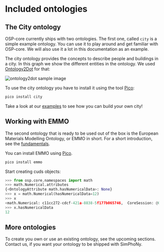 # Included ontologies

## The City ontology

OSP-core currently ships with two ontologies.
The first one, called `city` is a simple example ontology.
You can use it to play around and get familiar with OSP-core.
We will also use it a lot in this documentation as an example.

The city ontology provides the concepts to describe people and
buildings in a city. In this graph we show the different entities in the
ontology. We used [Ontology2Dot](utils.md#ontology2dot) for that:

![ontology2dot sample image](./_static/img/ontology2dot.png)

To use the city ontology you have to install it using the tool [Pico](utils.md#pico-installs-cuds-ontologies):

```sh
pico install city
```

Take a look at our [examples](jupyter/cuds-api.md) to see how you can build your own city!

## Working with EMMO

The second ontology that is ready to be used out of the box is the European
Materials Modelling Ontology, or EMMO in short.
For a short introduction, see the [fundamentals](./fundamentals.md#emmo).

You can install EMMO using [Pico](utils.md#pico-installs-cuds-ontologies).

```sh
pico install emmo
```

Start creating cuds objects:

```py
>>> from osp.core.namespaces import math
>>> math.Numerical.attributes
{<OntologyAttribute math.hasNumericalData>: None}
>>> x = math.Numerical(hasNumericalData=12)
>>> x
<math.Numerical: c11cc272-cdcf-421a-8838-5f177b065746,  CoreSession: @0x7f1987173190>
>>> x.hasNumericalData
12
```

## More ontologies

To create you own or use an existing ontology, see the upcoming sections.
Contact us, if you want your ontology to be shipped with SimPhoNy.

